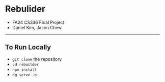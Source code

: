 # Rebulider

- FA24 CS336 Final Project
- Daniel Kim, Jason Chew

---

## To Run Locally

- `git clone` the repository
- `cd rebuilder`
- `npm install`
- `ng serve -o`
